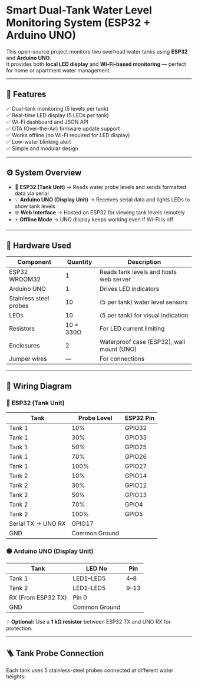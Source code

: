 # Smart Dual-Tank Water Level Monitoring System (ESP32 + Arduino UNO)

This open-source project monitors two overhead water tanks using **ESP32** and **Arduino UNO**.  
It provides both **local LED display** and **Wi-Fi-based monitoring** — perfect for home or apartment water management.

---

## 🌟 Features

✅ Dual-tank monitoring (5 levels per tank)  
✅ Real-time LED display (5 LEDs per tank)  
✅ Wi-Fi dashboard and JSON API  
✅ OTA (Over-the-Air) firmware update support  
✅ Works offline (no Wi-Fi required for LED display)  
✅ Low-water blinking alert  
✅ Simple and modular design  

---

## ⚙️ System Overview

- 🧠 **ESP32 (Tank Unit)** → Reads water probe levels and sends formatted data via serial  
- 💡 **Arduino UNO (Display Unit)** → Receives serial data and lights LEDs to show tank levels  
- 🌐 **Web Interface** → Hosted on ESP32 for viewing tank levels remotely  
- ⚡ **Offline Mode** → UNO display keeps working even if Wi-Fi is off  

---

## 🧩 Hardware Used

| Component | Quantity | Description |
|------------|-----------|-------------|
| ESP32 WROOM32 | 1 | Reads tank levels and hosts web server |
| Arduino UNO | 1 | Drives LED indicators |
| Stainless steel probes | 10 | (5 per tank) water level sensors |
| LEDs | 10 | (5 per tank) for visual indication |
| Resistors | 10 × 330Ω | For LED current limiting |
| Enclosures | 2 | Waterproof case (ESP32), wall mount (UNO) |
| Jumper wires | — | For connections |

---

## 🔌 Wiring Diagram

### 🔵 **ESP32 (Tank Unit)**

| Tank | Probe Level | ESP32 Pin |
|------|--------------|-----------|
| Tank 1 | 10% | GPIO32 |
| Tank 1 | 30% | GPIO33 |
| Tank 1 | 50% | GPIO25 |
| Tank 1 | 70% | GPIO26 |
| Tank 1 | 100% | GPIO27 |
| Tank 2 | 10% | GPIO14 |
| Tank 2 | 30% | GPIO12 |
| Tank 2 | 50% | GPIO13 |
| Tank 2 | 70% | GPIO4 |
| Tank 2 | 100% | GPIO5 |
| Serial TX → UNO RX | GPIO17 |
| GND | Common Ground |

### 🟢 **Arduino UNO (Display Unit)**

| Tank | LED No | Pin |
|------|---------|----|
| Tank 1 | LED1–LED5 | 4–8 |
| Tank 2 | LED1–LED5 | 9–13 |
| RX (From ESP32 TX) | Pin 0 |
| GND | Common Ground |

💡 **Optional:** Use a **1 kΩ resistor** between ESP32 TX and UNO RX for protection.

---

## 🪜 Tank Probe Connection

Each tank uses 5 stainless-steel probes connected at different water heights:

